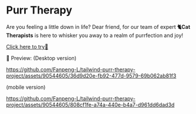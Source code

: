 # Purr Therapy

Are you feeling a little down in life? Dear friend, for our team of expert **🐈Cat Therapists** is here to whisker you away to a realm of purrfection and joy!

[Click here to try🔗]([https://purr-therapy-tailwind-project.onrender.com](https://fanpeng-l.github.io/purr-therapy/))

👀 Preview:
(Desktop version)  

https://github.com/Fanpeng-L/tailwind-purr-therapy-project/assets/90544605/36d9d20e-fb92-477d-9579-69b062ab81f3


(mobile version)

https://github.com/Fanpeng-L/tailwind-purr-therapy-project/assets/90544605/808cf1fe-a74a-440e-b4a7-d961dd6dad3d

